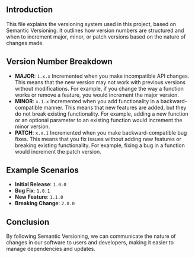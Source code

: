## Introduction

This file explains the versioning system used in this project, based on Semantic Versioning. It outlines how version numbers are structured and when to increment major, minor, or patch versions based on the nature of changes made.

## Version Number Breakdown

- **MAJOR**: `1.x.x` Incremented when you make incompatible API changes. This means that the new version may not work with previous versions without modifications. For example, if you change the way a function works or remove a feature, you would increment the major version.
- **MINOR**: `x.1.x` Incremented when you add functionality in a backward-compatible manner. This means that new features are added, but they do not break existing functionality. For example, adding a new function or an optional parameter to an existing function would increment the minor version.
- **PATCH**: `x.x.1` Incremented when you make backward-compatible bug fixes. This means that you fix issues without adding new features or breaking existing functionality. For example, fixing a bug in a function would increment the patch version.

## Example Scenarios

- **Initial Release**: `1.0.0`
- **Bug Fix**: `1.0.1`
- **New Feature**: `1.1.0`
- **Breaking Change**: `2.0.0`

## Conclusion

By following Semantic Versioning, we can communicate the nature of changes in our software to users and developers, making it easier to manage dependencies and updates.